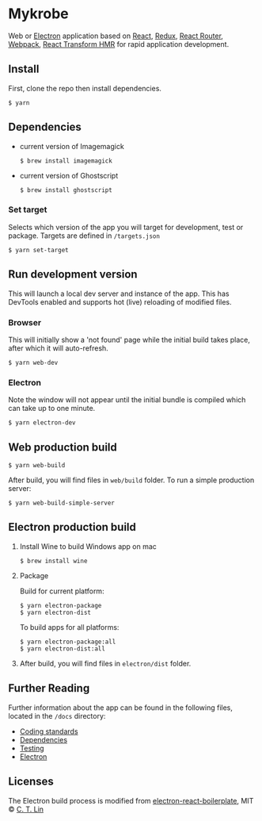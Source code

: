 # Mykrobe

Web or [Electron](http://electron.atom.io/) application based on [React](https://facebook.github.io/react/), [Redux](https://github.com/reactjs/redux), [React Router](https://github.com/reactjs/react-router), [Webpack](http://webpack.github.io/docs/), [React Transform HMR](https://github.com/gaearon/react-transform-hmr) for rapid application development.

## Install

First, clone the repo then install dependencies.

```
$ yarn
```

## Dependencies

* current version of Imagemagick

	```
	$ brew install imagemagick
	```

* current version of Ghostscript

	```
	$ brew install ghostscript
	```

### Set target

Selects which version of the app you will target for development, test or package. Targets are defined in `/targets.json`

```
$ yarn set-target
```

## Run development version

This will launch a local dev server and instance of the app. This has DevTools enabled and supports hot (live) reloading of modified files.

### Browser

This will initially show a 'not found' page while the initial build takes place, after which it will auto-refresh.

```
$ yarn web-dev
```

### Electron

Note the window will not appear until the initial bundle is compiled which can take up to one minute.

```
$ yarn electron-dev
```

## Web production build

```
$ yarn web-build
```

After build, you will find files in `web/build` folder. To run a simple production server:

```
$ yarn web-build-simple-server
```

## Electron production build

1. Install Wine to build Windows app on mac

	```
	$ brew install wine
	```

2. Package

	Build for current platform:

	```
	$ yarn electron-package
	$ yarn electron-dist
	```

	To build apps for all platforms:

	```
	$ yarn electron-package:all
	$ yarn electron-dist:all
	```
3. After build, you will find files in `electron/dist` folder.

## Further Reading

Further information about the app can be found in the following files, located in the `/docs` directory:

- [Coding standards](docs/coding-standards.md)
- [Dependencies](docs/dependencies.md)
- [Testing](docs/testing.md)
- [Electron](docs/electron.md)

## Licenses

The Electron build process is modified from [electron-react-boilerplate](https://github.com/chentsulin/electron-react-boilerplate), MIT © [C. T. Lin](https://github.com/chentsulin)
